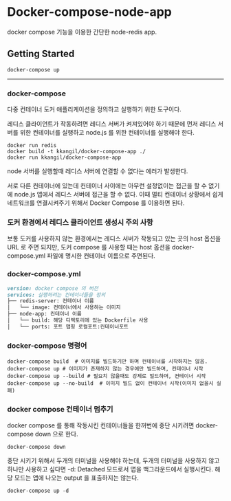 # Docker-compose-node-app

docker compose 기능을 이용한 간단한 node-redis app.

## Getting Started

```shell script
docker-compose up
```

--------------------------------------------------

### docker-compose

다중 컨테이너 도커 애플리케이션을 정의하고 실행하기 위한 도구이다.

레디스 클라이언트가 작동하려면 레디스 서버가 켜져있어야 하기 때문에 먼저 레디스 서버를 위한
컨테이너를 실행하고 node.js 를 위한 컨테이너를 실행해야 한다.

```shell script
docker run redis
docker build -t kkangil/docker-compose-app ./
docker run kkangil/docker-compose-app
``` 

node 서버를 실행할때 레디스 서버에 연결할 수 없다는 에러가 발생한다.

서로 다른 컨테이너에 있는데 컨테이너 사이에는 아무런 설정없이는 접근을 할 수 없기에
node.js 앱에서 레디스 서버에 접근을 할 수 없다.
이때 멀티 컨테이너 상황에서 쉽게 네트워크를 연결시켜주기 위해서 Docker Compose 를 이용하면 된다.

### 도커 환경에서 레디스 클라이언트 생성시 주의 사항

보통 도커를 사용하지 않는 환경에서는 레디스 서버가 작동되고 있는 곳의 host 옵션을 URL 로 주면 되지만,
도커 compose 를 사용할 때는 host 옵션을 docker-compose.yml 파일에 명시한 컨테이너 이름으로 주면된다.

### docker-compose.yml

```markdown
version: docker compose 의 버전
services: 실행하려는 컨테이너들을 정의
├── redis-server: 컨테이너 이름
│   └── image: 컨테이너에서 사용하는 이미지
├── node-app: 컨테이너 이름
│   └── build: 해당 디렉토리에 있는 Dockerfile 사용
│   └── ports: 포트 맵핑 로컬포트:컨테이너포트
```

### docker-compose 명령어

```shell script
docker-compose build  # 이미지를 빌드하기만 하며 컨테이너를 시작하지는 않음.
docker-compose up # 이미지가 존재하지 않는 경우에만 빌드하며, 컨테이너 시작
docker-compose up --build # 필요치 않을때도 강제로 빌드하며, 컨테이너 시작
docker-compose up --no-build  # 이미지 빌드 없이 컨테이너 시작(이미지 없을시 실패)
```

### docker compose 컨테이너 멈추기

docker compose 를 통해 작동시킨 컨테이너들을 한꺼번에 중단 시키려면 
docker-compose down 으로 한다.

```shell script
docker-compose down
```

중단 시키기 위해서 두개의 터미널을 사용해야 하는데, 두개의 터미널을 사용하지 않고 하나만 사용하고 싶다면
 -d: Detached 모드로서 앱을 백그라운드에서 실행시킨다.
 해당 모드는 앱에 나오는 output 을 표출하지는 않는다.
 
 ```shell script
docker-compose up -d
```
